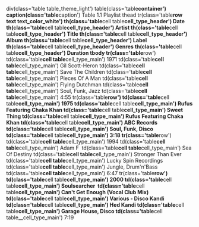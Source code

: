 div(class='table table_theme_light')
table(class='table**container')
caption(class='table**caption') Table 1.1 Playlist
thead
tr(class='table**row text text_color_white')
th(class='table**cell table**cell_type_header') Date
th(class='table**cell table**cell_type_header') Artist
th(class='table**cell table**cell_type_header') Title
th(class='table**cell table**cell_type_header') Album
th(class='table**cell table**cell_type_header') Label
th(class='table**cell table**cell_type_header') Genres
th(class='table**cell table**cell_type_header') Duration
tbody
tr(class='table**row')
td(class='table**cell table**cell_type_main') 1971
td(class='table**cell table**cell_type_main') Gil Scott-Heron
td(class='table**cell table**cell_type_main') Save The Children
td(class='table**cell table**cell_type_main') Pieces Of A Man
td(class='table**cell table**cell_type_main') Flying Dutchman
td(class='table**cell table**cell_type_main') Soul, Funk, Jazz
td(class='table**cell table**cell_type_main') 4:55
tr(class='table**row')
td(class='table**cell table**cell_type_main') 1975
td(class='table**cell table**cell_type_main') Rufus Featuring Chaka Khan
td(class='table**cell table**cell_type_main') Sweet Thing
td(class='table**cell table**cell_type_main') Rufus Featuring Chaka Khan
td(class='table**cell table**cell_type_main') ABC Records
td(class='table**cell table**cell_type_main') Soul, Funk, Disco
td(class='table**cell table**cell_type_main') 3:18
tr(class='table**row')
td(class='table**cell table**cell_type_main') 1994
td(class='table**cell table**cell_type_main') Adam F ‎
td(class='table**cell table**cell_type_main') Sea Of Destiny
td(class='table**cell table**cell_type_main') Stronger Than Ever
td(class='table**cell table**cell_type_main') Lucky Spin Recordings
td(class='table**cell table**cell_type_main') Jungle, Drum'n'Bass
td(class='table**cell table**cell_type_main') 6:47
tr(class='table**row')
td(class='table**cell table**cell_type_main') 2000
td(class='table**cell table**cell_type_main') Soulsearcher ‎
td(class='table**cell table**cell_type_main') Can't Get Enough (Vocal Club Mix)
td(class='table**cell table**cell_type_main') Various ‎- Disco Kandi
td(class='table**cell table**cell_type_main') Hed Kandi
td(class='table**cell table**cell_type_main') Garage House, Disco
td(class='table**cell table\_\_cell_type_main') 7:19

